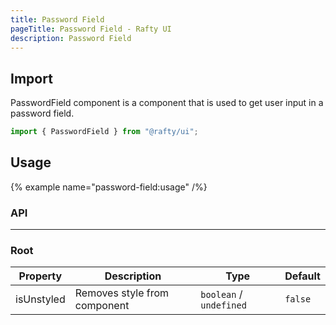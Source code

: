 ```yaml
---
title: Password Field
pageTitle: Password Field - Rafty UI
description: Password Field
---
```


## Import

PasswordField component is a component that is used to get user input in a password field.

```jsx
import { PasswordField } from "@rafty/ui";
```

## Usage

{% example name="password-field:usage" /%}

### API

---

### Root

| Property   | Description                  | Type                    | Default |
| ---------- | ---------------------------- | ----------------------- | ------- |
| isUnstyled | Removes style from component | `boolean` / `undefined` | `false` |
